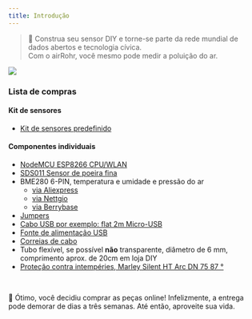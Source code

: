 ```yaml
---
title: Introdução
---
```

> 🚧 Construa seu sensor DIY e torne-se parte da rede mundial de dados abertos e tecnologia cívica. <br> Com o airRohr, você mesmo pode medir a poluição do ar.


<img src="../docs/airrohr/particulate-matter-air-quality-sensor-kit.jpeg" loading="lazy"/>

### Lista de compras
#### Kit de sensores
* [Kit de sensores predefinido](https://nettigo.eu/products/luftdaten-org-pl-kit-sds011-bme280)

#### Componentes individuais
* [NodeMCU ESP8266 CPU/WLAN](https://www.aliexpress.com/wholesale?groupsort=1&SortType=price_asc&SearchText=nodemcu+v3+esp8266+ch340)
* [SDS011 Sensor de poeira fina](http://www.aliexpress.com/wholesale?groupsort=1&SortType=price_asc&SearchText=sds011) 
* BME280 6-PIN, temperatura e umidade e pressão do ar
  - [via Aliexpress](https://www.aliexpress.com/wholesale?catId=0&initiative_id=SB_20200308040440&SearchText=bme280+-5V+%2B3.3V)
  - [via Nettgio](https://nettigo.eu/products/module-pressure-humidity-and-temperature-sensor-bosch-bme280)
  - [via Berrybase](https://www.berrybase.de/bauelemente/sensoren-module/feuchtigkeit/bme680-breakout-board-4in1-sensor-f-252-r-temperatur-luftfeuchtigkeit-luftdruck-und-luftg-252-t)
* [Jumpers](http://www.aliexpress.com/wholesale?groupsort=1&SortType=price_asc&SearchText=Dupont+cable+20cm+female-female)
* [Cabo USB por exemplo: flat 2m Micro-USB](https://www.aliexpress.com/wholesale?catId=0&initiative_id=SB_20200308040708&SearchText=micro+usb+flat+cable+2m)
* [Fonte de alimentação USB](https://www.aliexpress.com/wholesale?catId=0&initiative_id=SB_20200308040834&SearchText=single+micro+usb+eu+power+supply)
* [Correias de cabo](https://www.aliexpress.com/wholesale?catId=0&initiative_id=SB_20200308040852&SearchText=cable+straps)
* Tubo flexível, se possível **não** transparente, diâmetro de 6 mm, comprimento aprox. de 20cm em loja DIY 
* [Proteção contra intempéries, Marley Silent HT Arc DN 75 87 °](https://www.bauhaus.info/rohrsysteme/marley-ht-bogen-/p/13625028)


<br>

🙌 Ótimo, você decidiu comprar as peças online!
Infelizmente, a entrega pode demorar de dias a três semanas.
Até então, aproveite sua vida️.